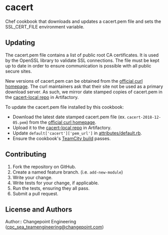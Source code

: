 # cacert

Chef cookbook that downloads and updates a cacert.pem file and sets the SSL_CERT_FILE environment variable.

## Updating

The cacert.pem file contains a list of public root CA certificates.  It is used by the OpenSSL library to validate SSL connections.  The file must be kept up to date in order to ensure communication is possible with all public secure sites.

New versions of cacert.pem can be obtained from the [official curl homepage](https://curl.haxx.se/docs/caextract.html).  The curl maintainers ask that their site not be used as a primary download server.  As such, we mirror date stamped copies of cacert.pem in the [cacert-local repo](http://artrepo.daptiv.com/artifactory/webapp/#/artifacts/browse/tree/General/cacert-local) in Artifactory.

To update the cacert.pem file installed by this cookbook:
* Download the latest date stamped cacert.pem file (ex. `cacert-2018-12-05.pem`) from the [official curl homepage](https://curl.haxx.se/docs/caextract.html).
* Upload it to the [cacert-local repo](http://artrepo.daptiv.com/artifactory/webapp/#/artifacts/browse/tree/General/cacert-local) in Artifactory.
* Update `default['cacert']['pem_url']` in [attributes/default.rb](attributes/default.rb).
* Ensure the cookbook's [TeamCity build](http://teamcity.daptiv.com/viewType.html?buildTypeId=Chef_Cookbooks_Cacert) passes.

## Contributing

1. Fork the repository on GitHub.
2. Create a named feature branch. (i.e. `add-new-module`)
3. Write your change.
4. Write tests for your change, if applicable.
5. Run the tests, ensuring they all pass.
6. Submit a pull request.

## License and Authors

Author:: Changepoint Engineering (cpc_sea_teamengineering@changepoint.com)
